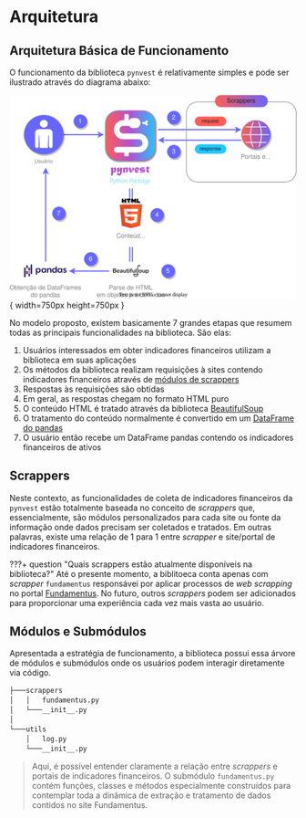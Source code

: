 # Arquitetura

## Arquitetura Básica de Funcionamento

O funcionamento da biblioteca `pynvest` é relativamente simples e pode ser ilustrado através do diagrama abaixo:

![Diagrama de arquitetura básico ilustrando o funcionamento da biblitoeca pynvest](assets/imgs/arquitetura-basica.svg){ width=750px height=750px }

No modelo proposto, existem basicamente 7 grandes etapas que resumem todas as principais funcionalidades na biblioteca. São elas:

1. Usuários interessados em obter indicadores financeiros utilizam a biblioteca em suas aplicações
2. Os métodos da biblioteca realizam requisições à sites contendo indicadores financeiros através de [módulos de scrappers](#scrappers)
3. Respostas às requisições são obtidas
4. Em geral, as respostas chegam no formato HTML puro
5. O conteúdo HTML é tratado através da biblioteca [BeautifulSoup](https://beautiful-soup-4.readthedocs.io/en/latest/)
6. O tratamento do conteúdo normalmente é convertido em um [DataFrame do pandas](https://pandas.pydata.org/docs/reference/api/pandas.DataFrame.html)
7. O usuário então recebe um DataFrame pandas contendo os indicadores financeiros de ativos

## Scrappers

Neste contexto, as funcionalidades de coleta de indicadores financeiros da `pynvest` estão totalmente baseada no conceito de *scrappers* que, essencialmente, são módulos personalizados para cada site ou fonte da informação onde dados precisam ser coletados e tratados. Em outras palavras, existe uma relação de 1 para 1 entre *scrapper* e site/portal de indicadores financeiros.

???+ question "Quais scrappers estão atualmente disponíveis na biblioteca?"
    Até o presente momento, a biblitoeca conta apenas com *scrapper* `fundamentus` responsávei por aplicar processos de *web scrapping* no portal [Fundamentus](https://www.fundamentus.com.br/). No futuro, outros *scrappers* podem ser adicionados para proporcionar uma experiência cada vez mais vasta ao usuário.

## Módulos e Submódulos

Apresentada a estratégia de funcionamento, a biblioteca possui essa árvore de módulos e submódulos onde os usuários podem interagir diretamente via código.

```bash
├───scrappers
│   │   fundamentus.py
│   └───__init__.py
│
└───utils
    │   log.py
    └───__init__.py
```

> Aqui, é possível entender claramente a relação entre *scrappers* e portais de indicadores financeiros. O submódulo `fundamentus.py` contém funções, classes e métodos especialmente construídos para contemplar toda a dinâmica de extração e tratamento de dados contidos no site Fundamentus.